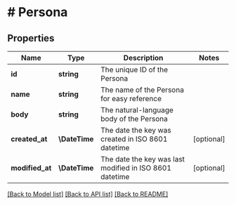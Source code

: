 # # Persona

## Properties

| Name            | Type          | Description                                             | Notes      |
| --------------- | ------------- | ------------------------------------------------------- | ---------- |
| **id**          | **string**    | The unique ID of the Persona                            |
| **name**        | **string**    | The name of the Persona for easy reference              |
| **body**        | **string**    | The natural-language body of the Persona                |
| **created_at**  | **\DateTime** | The date the key was created in ISO 8601 datetime       | [optional] |
| **modified_at** | **\DateTime** | The date the key was last modified in ISO 8601 datetime | [optional] |

[[Back to Model list]](../../README.md#models) [[Back to API list]](../../README.md#endpoints) [[Back to README]](../../README.md)
